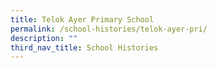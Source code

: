 ```yaml
---
title: Telok Ayer Primary School
permalink: /school-histories/telok-ayer-pri/
description: ""
third_nav_title: School Histories
---
```


